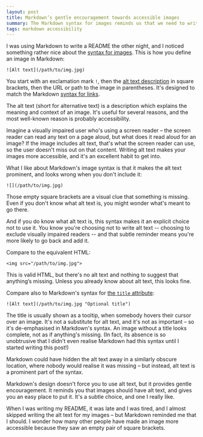 ```yaml
---
layout: post
title: Markdown’s gentle encouragement towards accessible images
summary: The Markdown syntax for images reminds us that we need to write alt text.
tags: markdown accessibility
---
```


I was using Markdown to write a README the other night, and I noticed something rather nice about the [syntax for images][img_syntax].
This is how you define an image in Markdown:

```
![Alt text](/path/to/img.jpg)
```

You start with an exclamation mark `!`, then the [alt text description][alt_attribute] in square brackets, then the URL or path to the image in parentheses.
It's designed to match the Markdown [syntax for links][link_syntax].

The alt text (short for alternative text) is a description which explains the meaning and context of an image.
It's useful for several reasons, and the most well-known reason is probably accessibility.

Imagine a visually impaired user who's using a screen reader – the screen reader can read any text on a page aloud, but what does it read aloud for an image?
If the image includes alt text, that's what the screen reader can use, so the user doesn't miss out on that content.
Writing alt text makes your images more accessible, and it's an excellent habit to get into.

What I like about Markdown's image syntax is that it makes the alt text prominent, and looks wrong when you don't include it:

```
![](/path/to/img.jpg)
```

Those empty square brackets are a visual clue that something is missing.
Even if you don't know what alt text is, you might wonder what's meant to go there.

And if you do know what alt text is, this syntax makes it an explicit choice not to use it.
You know you're choosing not to write alt text -- choosing to exclude visually impaired readers -- and that subtle reminder means you're more likely to go back and add it.

Compare to the equivalent HTML:

```
<img src="/path/to/img.jpg">
```

This is valid HTML, but there's no alt text and nothing to suggest that anything’s missing.
Unless you already know about alt text, this looks fine.

Compare also to Markdown's syntax for [the `title` attribute][title_attribute]:

```
![Alt text](/path/to/img.jpg "Optional title")
```

The title is usually shown as a tooltip, when somebody hovers their cursor over an image.
It's not a substitute for alt text, and it's not as important – so it's de-emphasised in Markdown's syntax.
An image without a title looks complete, not as if anything's missing.
(In fact, its absence is so unobtrusive that I didn't even realise Markdown had this syntax until I started writing this post!)

Markdown could have hidden the alt text away in a similarly obscure location, where nobody would realise it was missing – but instead, alt text is a prominent part of the syntax.

Markdown's design doesn't force you to use alt text, but it provides gentle encouragement.
It reminds you that images should have alt text, and gives you an easy place to put it.
It's a subtle choice, and one I really like.

When I was writing my README, it was late and I was tired, and I almost skipped writing the alt text for my images – but Markdown reminded me that I should.
I wonder how many other people have made an image more accessible because they saw an empty pair of square brackets.

[img_syntax]: https://daringfireball.net/projects/markdown/syntax#img
[alt_attribute]: https://developer.mozilla.org/en-US/docs/Web/HTML/Element/img#attr-alt
[link_syntax]: https://daringfireball.net/projects/markdown/syntax#link
[title_attribute]: https://developer.mozilla.org/en-US/docs/Web/HTML/Element/img#the_title_attribute